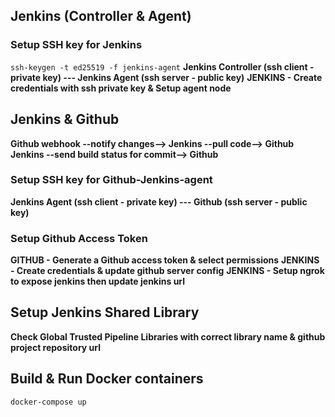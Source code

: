 ## Jenkins (Controller & Agent)
### Setup SSH key for Jenkins 
`ssh-keygen -t ed25519 -f jenkins-agent`
**Jenkins Controller (ssh client - private key) --- Jenkins Agent (ssh server - public key)**
**JENKINS - Create credentials with ssh private key & Setup agent node** 

## Jenkins & Github
**Github webhook --notify changes--> Jenkins --pull code--> Github**
**Jenkins --send build status for commit--> Github**

### Setup SSH key for Github-Jenkins-agent
**Jenkins Agent (ssh client - private key) --- Github (ssh server - public key)**

### Setup Github Access Token 
**GITHUB - Generate a Github access token & select permissions**
**JENKINS - Create credentials & update github server config**
**JENKINS - Setup ngrok to expose jenkins then update jenkins url**

## Setup Jenkins Shared Library
**Check Global Trusted Pipeline Libraries with correct library name & github project repository url**

## Build & Run Docker containers
`docker-compose up`
